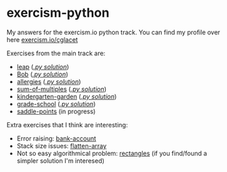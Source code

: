 # exercism-python
My answers for the exercism.io python track. You can find my profile over here [exercism.io/cglacet](https://exercism.io/profiles/cglacet)

Exercises from the main track are:
 - [leap](leap) ([_.py solution_](leap/leap.py))
 - [Bob](bob) ([_.py solution_](bob/bob.py))
 - [allergies](allergies) ([_.py solution_](allergies/allergies.py))
 - [sum-of-multiples](sum-of-multiples) ([_.py solution_](sum-of-multiples/sum-of-multiples.py))
 - [kindergarten-garden](kindergarten-garden) ([_.py solution_](kindergarten-garden/kindergarten-garden.py))
 - [grade-school](grade-school) ([_.py solution_](grade-school/grade-school.py))
 - [saddle-points](saddle-points) (in progress)

Extra exercises that I think are interesting:
 - Error raising: [bank-account](bank-account)
 - Stack size issues: [flatten-array](flatten-array)
 - Not so easy algorithmical problem: [rectangles](rectangles) (if you find/found a simpler solution I'm interesed)
